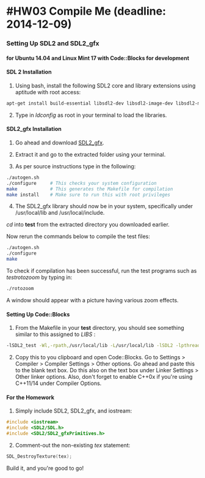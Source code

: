 #HW03 Compile Me (deadline: 2014-12-09)
===
### Setting Up SDL2 and SDL2_gfx 
#### for Ubuntu 14.04 and Linux Mint 17 with Code::Blocks for development

#### SDL 2 Installation
1) Using bash, install the following SDL2 core and library extensions using aptitude with root access:
	
```bash
apt-get install build-essential libsdl2-dev libsdl2-image-dev libsdl2-mixer-dev libsdl2-net-dev libsdl2-ttf-dev
```

2) Type in _ldconfig_ as root in your terminal to load the libraries.

#### SDL2_gfx Installation

1) Go ahead and download [SDL2_gfx](http://www.ferzkopp.net/Software/SDL2_gfx/SDL2_gfx-1.0.1.tar.gz).

2) Extract it and go to the extracted folder using your terminal.

3) As per source instructions type in the following: 

```bash
./autogen.sh    
./configure     # This checks your system configuration
make            # This generates the Makefile for compilation    
make install    # Make sure to run this with root privileges
```

4) The SDL2_gfx library should now be in your system, specifically under /usr/local/lib and /usr/local/include.

_cd_ into __test__ from the extracted directory you downloaded earlier.

Now rerun the commands below to compile the test files:

```bash
./autogen.sh    
./configure     
make            
```

To check if compilation has been successful, run the test programs such as _testrotozoom_ by typing in:

```bash
./rotozoom
```

A window should appear with a picture having various zoom effects.

#### Setting Up Code::Blocks

1) From the Makefile in your __test__ directory, you should see something similar to this assigned to _LIBS_ :

```bash
-lSDL2_test -Wl,-rpath,/usr/local/lib -L/usr/local/lib -lSDL2 -lpthread   -lSDL2_gfx 
```

2) Copy this to you clipboard and open Code::Blocks. Go to Settings > Compiler > Compiler Settings > Other options.
Go ahead and paste this to the blank text box.
Do this also on the text box under Linker Settings > Other linker options.
Also, don't forget to enable C++0x if you're using C++11/14 under Compiler Options.

#### For the Homework

1) Simply include SDL2, SDL2_gfx, and iostream:

```cpp
#include <iostream>
#include <SDL2/SDL.h>
#include <SDL2/SDL2_gfxPrimitives.h>
```

2) Comment-out the non-existing _tex_ statement:

```cpp
SDL_DestroyTexture(tex);
```

Build it, and you're good to go!
